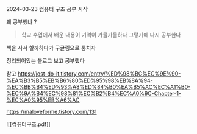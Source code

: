 2024-03-23 컴퓨터 구조 공부 시작

왜 공부했냐 ?

> 학교 수업에서 배운 내용이 기억이 가물가물하다 
> 그렇기에 다시 공부한다

책을 사서 할까하다가 구글링으로 퉁치자 

정리되어있는 블로그 보고 공부했다 

참고
https://jost-do-it.tistory.com/entry/%ED%98%BC%EC%9E%90-%EA%B3%B5%EB%B6%80%ED%95%98%EB%8A%94-%EC%BB%B4%ED%93%A8%ED%84%B0%EA%B5%AC%EC%A1%B0-%EC%9A%B4%EC%98%81%EC%B2%B4%EC%A0%9C-Chapter-1-%EC%A0%95%EB%A6%AC

https://maloveforme.tistory.com/131

![[컴퓨터구조.pdf]]